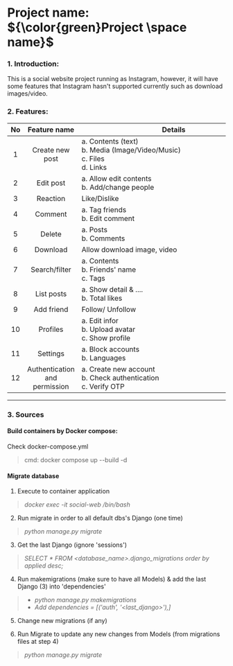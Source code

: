 # Project name: ${\color{green}Project \space name}$

### 1. Introduction:
This is a social website project running as Instagram, however, it will have some features that Instagram hasn't supported currently such as download images/video.

### 2. Features:
| No | Feature name |<div style="width:425px">Details</div>| API|
|:---:|:---:|---|---|
| 1 | Create new post | a. Contents (text) <br> b. Media (Image/Video/Music) <br> c. Files <br> d. Links | `POST`|
| 2 | Edit post | a. Allow edit contents <br> b. Add/change people | `PUT` |
| 3 | Reaction | Like/Dislike | `POST`
| 4 | Comment | a. Tag friends <br> b. Edit comment | `PUT`|
| 5 | Delete | a. Posts <br> b. Comments | `DELETE` |
| 6 | Download | Allow download image, video
| 7 | Search/filter | a. Contents <br> b. Friends' name <br> c. Tags | `GET` |
| 8 | List posts | a. Show detail & .... <br> b. Total likes | `GET` |
| 9 | Add friend | Follow/ Unfollow
| 10 | Profiles | a. Edit infor <br> b. Upload avatar <br> c. Show profile| `POST`|
| 11| Settings | a. Block accounts <br> b. Languages |`PUT`|
| 12| Authentication and permission | a. Create new account <br> b. Check authentication <br> c. Verify OTP | 


---
### 3. Sources
#### Build containers by Docker compose:
Check docker-compose.yml 
> cmd: docker compose up --build -d  

#### Migrate database 
1. Execute to container application 
> *docker exec -it social-web /bin/bash*

2. Run migrate in order to all default dbs's Django  (one time)
> *python manage.py migrate*

3. Get the last Django (ignore 'sessions')
> *SELECT * FROM <database_name>.django_migrations order by applied desc;*

4. Run makemigrations (make sure to have all Models) & add the last Django (3) into 'dependencies' 
> - *python manage.py makemigrations*
> - *Add dependencies = [('auth', '<last_django>'),]*

5. Change new migrations (if any)

6. Run Migrate to update any new changes from Models (from migrations files at step 4)
> *python manage.py migrate*




